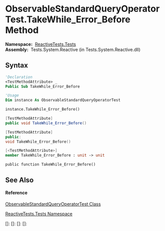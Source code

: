 # ObservableStandardQueryOperatorTest.TakeWhile\_Error\_Before Method

**Namespace:**  [ReactiveTests.Tests](ReactiveTests.Tests\ReactiveTests.Tests.md)  
**Assembly:**  Tests.System.Reactive (in Tests.System.Reactive.dll)

## Syntax

```vb
'Declaration
<TestMethodAttribute> _
Public Sub TakeWhile_Error_Before
```

```vb
'Usage
Dim instance As ObservableStandardQueryOperatorTest

instance.TakeWhile_Error_Before()
```

```csharp
[TestMethodAttribute]
public void TakeWhile_Error_Before()
```

```c++
[TestMethodAttribute]
public:
void TakeWhile_Error_Before()
```

```fsharp
[<TestMethodAttribute>]
member TakeWhile_Error_Before : unit -> unit 
```

```jscript
public function TakeWhile_Error_Before()
```

## See Also

#### Reference

[ObservableStandardQueryOperatorTest Class](ObservableStandardQueryOperatorTest\ObservableStandardQueryOperatorTest.md)

[ReactiveTests.Tests Namespace](ReactiveTests.Tests\ReactiveTests.Tests.md)

[]: 
[]: 
[]: 
[]: 